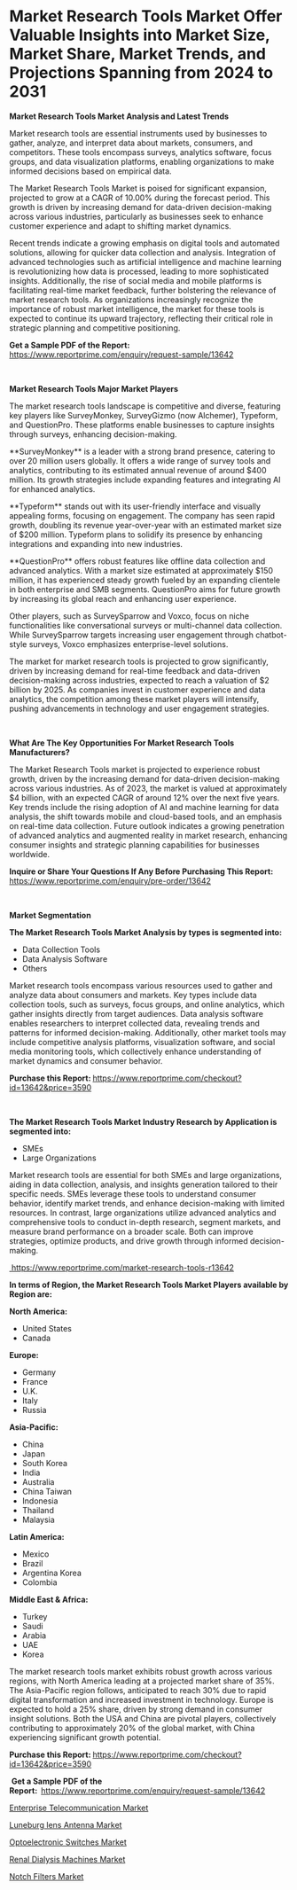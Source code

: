 <p><h1>Market Research Tools Market Offer Valuable Insights into Market Size, Market Share, Market Trends, and Projections Spanning from 2024 to 2031</h1></p><p><strong>Market Research Tools Market Analysis and Latest Trends</strong></p>
<p><p>Market research tools are essential instruments used by businesses to gather, analyze, and interpret data about markets, consumers, and competitors. These tools encompass surveys, analytics software, focus groups, and data visualization platforms, enabling organizations to make informed decisions based on empirical data. </p><p>The Market Research Tools Market is poised for significant expansion, projected to grow at a CAGR of 10.00% during the forecast period. This growth is driven by increasing demand for data-driven decision-making across various industries, particularly as businesses seek to enhance customer experience and adapt to shifting market dynamics. </p><p>Recent trends indicate a growing emphasis on digital tools and automated solutions, allowing for quicker data collection and analysis. Integration of advanced technologies such as artificial intelligence and machine learning is revolutionizing how data is processed, leading to more sophisticated insights. Additionally, the rise of social media and mobile platforms is facilitating real-time market feedback, further bolstering the relevance of market research tools. As organizations increasingly recognize the importance of robust market intelligence, the market for these tools is expected to continue its upward trajectory, reflecting their critical role in strategic planning and competitive positioning.</p></p>
<p><strong>Get a Sample PDF of the Report:&nbsp;</strong> <a href="https://www.reportprime.com/enquiry/request-sample/13642?utm_campaign=1170&utm_medium=2&utm_source=Github&utm_content=ia&utm_term=11102024&utm_id=market-research-tools">https://www.reportprime.com/enquiry/request-sample/13642</a></p>
<p>&nbsp;</p>
<p><strong>Market Research Tools Major Market Players</strong></p>
<p><p>The market research tools landscape is competitive and diverse, featuring key players like SurveyMonkey, SurveyGizmo (now Alchemer), Typeform, and QuestionPro. These platforms enable businesses to capture insights through surveys, enhancing decision-making.</p><p>**SurveyMonkey** is a leader with a strong brand presence, catering to over 20 million users globally. It offers a wide range of survey tools and analytics, contributing to its estimated annual revenue of around $400 million. Its growth strategies include expanding features and integrating AI for enhanced analytics.</p><p>**Typeform** stands out with its user-friendly interface and visually appealing forms, focusing on engagement. The company has seen rapid growth, doubling its revenue year-over-year with an estimated market size of $200 million. Typeform plans to solidify its presence by enhancing integrations and expanding into new industries.</p><p>**QuestionPro** offers robust features like offline data collection and advanced analytics. With a market size estimated at approximately $150 million, it has experienced steady growth fueled by an expanding clientele in both enterprise and SMB segments. QuestionPro aims for future growth by increasing its global reach and enhancing user experience.</p><p>Other players, such as SurveySparrow and Voxco, focus on niche functionalities like conversational surveys or multi-channel data collection. While SurveySparrow targets increasing user engagement through chatbot-style surveys, Voxco emphasizes enterprise-level solutions.</p><p>The market for market research tools is projected to grow significantly, driven by increasing demand for real-time feedback and data-driven decision-making across industries, expected to reach a valuation of $2 billion by 2025. As companies invest in customer experience and data analytics, the competition among these market players will intensify, pushing advancements in technology and user engagement strategies.</p></p>
<p>&nbsp;</p>
<p><strong>What Are The Key Opportunities For Market Research Tools Manufacturers?</strong></p>
<p><p>The Market Research Tools market is projected to experience robust growth, driven by the increasing demand for data-driven decision-making across various industries. As of 2023, the market is valued at approximately $4 billion, with an expected CAGR of around 12% over the next five years. Key trends include the rising adoption of AI and machine learning for data analysis, the shift towards mobile and cloud-based tools, and an emphasis on real-time data collection. Future outlook indicates a growing penetration of advanced analytics and augmented reality in market research, enhancing consumer insights and strategic planning capabilities for businesses worldwide.</p></p>
<p><strong>Inquire or Share Your Questions If Any Before Purchasing This Report:</strong> <a href="https://www.reportprime.com/enquiry/pre-order/13642?utm_campaign=1170&utm_medium=2&utm_source=Github&utm_content=ia&utm_term=11102024&utm_id=market-research-tools">https://www.reportprime.com/enquiry/pre-order/13642</a></p>
<p>&nbsp;</p>
<p><strong>Market Segmentation</strong></p>
<p><strong>The Market Research Tools Market Analysis by types is segmented into:</strong></p>
<p><ul><li>Data Collection Tools</li><li>Data Analysis Software</li><li>Others</li></ul></p>
<p><p>Market research tools encompass various resources used to gather and analyze data about consumers and markets. Key types include data collection tools, such as surveys, focus groups, and online analytics, which gather insights directly from target audiences. Data analysis software enables researchers to interpret collected data, revealing trends and patterns for informed decision-making. Additionally, other market tools may include competitive analysis platforms, visualization software, and social media monitoring tools, which collectively enhance understanding of market dynamics and consumer behavior.</p></p>
<p><strong>Purchase this Report:&nbsp;</strong><a href="https://www.reportprime.com/checkout?id=13642&price=3590&utm_campaign=1170&utm_medium=2&utm_source=Github&utm_content=ia&utm_term=11102024&utm_id=market-research-tools">https://www.reportprime.com/checkout?id=13642&price=3590</a></p>
<p>&nbsp;</p>
<p><strong>The Market Research Tools Market Industry Research by Application is segmented into:</strong></p>
<p><ul><li>SMEs</li><li>Large Organizations</li></ul></p>
<p><p>Market research tools are essential for both SMEs and large organizations, aiding in data collection, analysis, and insights generation tailored to their specific needs. SMEs leverage these tools to understand consumer behavior, identify market trends, and enhance decision-making with limited resources. In contrast, large organizations utilize advanced analytics and comprehensive tools to conduct in-depth research, segment markets, and measure brand performance on a broader scale. Both can improve strategies, optimize products, and drive growth through informed decision-making.</p></p>
<p><a href="https://www.reportprime.com/market-research-tools-r13642?utm_campaign=1170&utm_medium=2&utm_source=Github&utm_content=ia&utm_term=11102024&utm_id=market-research-tools">&nbsp;https://www.reportprime.com/market-research-tools-r13642</a></p>
<p><strong>In terms of Region, the Market Research Tools Market Players available by Region are:</strong></p>
<p>
    <p> <strong> North America: </strong>
        <ul>
            <li>United States</li>
            <li>Canada</li>
        </ul>
        </p> 
    <p> <strong> Europe: </strong>
        <ul>
            <li>Germany</li>
            <li>France</li>
            <li>U.K.</li>
            <li>Italy</li>
            <li>Russia</li>
        </ul>
        </p> 
    <p> <strong> Asia-Pacific: </strong>
        <ul>
            <li>China</li>
            <li>Japan</li>
            <li>South Korea</li>
            <li>India</li>
            <li>Australia</li>
            <li>China Taiwan</li>
            <li>Indonesia</li>
            <li>Thailand</li>
            <li>Malaysia</li>
        </ul>
        </p> 
    <p> <strong> Latin America: </strong>
        <ul>
            <li>Mexico</li>
            <li>Brazil</li>
            <li>Argentina Korea</li>
            <li>Colombia</li>
        </ul>
        </p> 
    <p> <strong> Middle East & Africa: </strong>
        <ul>
            <li>Turkey</li>
            <li>Saudi</li>
            <li>Arabia</li>
            <li>UAE</li>
            <li>Korea</li>
        </ul>
    </p>
    </p>
<p><p>The market research tools market exhibits robust growth across various regions, with North America leading at a projected market share of 35%. The Asia-Pacific region follows, anticipated to reach 30% due to rapid digital transformation and increased investment in technology. Europe is expected to hold a 25% share, driven by strong demand in consumer insight solutions. Both the USA and China are pivotal players, collectively contributing to approximately 20% of the global market, with China experiencing significant growth potential.</p></p>
<p><strong>Purchase this Report: </strong><a href="https://www.reportprime.com/checkout?id=13642&price=3590&utm_campaign=1170&utm_medium=2&utm_source=Github&utm_content=ia&utm_term=11102024&utm_id=market-research-tools">https://www.reportprime.com/checkout?id=13642&price=3590</a></p>
<p>&nbsp;<strong>Get a Sample PDF of the Report:&nbsp;&nbsp;</strong><a href="https://www.reportprime.com/enquiry/request-sample/13642?utm_campaign=1170&utm_medium=2&utm_source=Github&utm_content=ia&utm_term=11102024&utm_id=market-research-tools">https://www.reportprime.com/enquiry/request-sample/13642</a></p>
<p><strong></strong></p>
<p><p><a href="https://issuu.com/reportprime-2/docs/enterprise-telecommunication-market_4d8fa0db6c3afc?utm_campaign=1170&utm_medium=2&utm_source=Github&utm_content=ia&utm_term=11102024&utm_id=market-research-tools">Enterprise Telecommunication Market</a></p><p><a href="https://issuu.com/reportprime-2/docs/luneburg-lens-antenna-market-size-2_645c93bd81f86b?utm_campaign=1170&utm_medium=2&utm_source=Github&utm_content=ia&utm_term=11102024&utm_id=market-research-tools">Luneburg lens Antenna Market</a></p><p><a href="https://www.linkedin.com/pulse/comprehensive-optoelectronic-switches-market-report-regional-h3aic?utm_campaign=1170&utm_medium=2&utm_source=Github&utm_content=ia&utm_term=11102024&utm_id=market-research-tools">Optoelectronic Switches Market</a></p><p><a href="https://www.linkedin.com/pulse/global-renal-dialysis-machines-industry-analysis-report-market-msmoc?utm_campaign=1170&utm_medium=2&utm_source=Github&utm_content=ia&utm_term=11102024&utm_id=market-research-tools">Renal Dialysis Machines Market</a></p><p><a href="https://www.linkedin.com/pulse/notch-filters-market-size-growth-industry-analysis-segmentation-raawc?utm_campaign=1170&utm_medium=2&utm_source=Github&utm_content=ia&utm_term=11102024&utm_id=market-research-tools">Notch Filters Market</a></p></p>